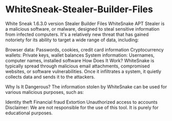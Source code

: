# WhiteSneak-Stealer-Builder-Files
White Sneak 1.6.3.0 version Stealer Builder Files
WhiteSnake APT Stealer is a malicious software, or malware, designed to steal sensitive information from infected computers. It's a relatively new threat that has gained notoriety for its ability to target a wide range of data, including:

Browser data: Passwords, cookies, credit card information
Cryptocurrency wallets: Private keys, wallet balances
System information: Usernames, computer names, installed software
How Does It Work?
WhiteSnake is typically spread through malicious email attachments, compromised websites, or software vulnerabilities. Once it infiltrates a system, it quietly collects data and sends it to the attackers.

Why Is It Dangerous?
The information stolen by WhiteSnake can be used for various malicious purposes, such as:

Identity theft
Financial fraud
Extortion
Unauthorized access to accounts
Disclaimer: We are not responsible for the use of this tool. It is purely for educational purposes.

